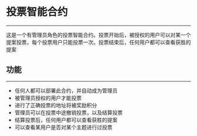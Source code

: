 # 投票智能合约

---

这是一个有管理员角色的投票智能合约。投票开始后，被授权的用户可以对某一个提案投票，每个投票用户只能投票一次。投票结束后，任何用户都可以查看获胜的提案

## 功能

---

- 任何人都可以部署此合约，并自动成为管理员
- 被管理员授权的用户才能投票
- 进行了正确投票的地址将被奖励积分
- 管理员可以在投票中途撤销投票，以及结算投票
- 结算投票后，任何用户都可以查看获胜的提案
- 可以查看某用户是否对某个主题进行过投票
